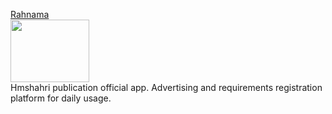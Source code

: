 [Rahnama](https://myket.ir/app/com.rahnama.app)
<br/>
<img src="https://rahnama.com/logo.svg" height="100px" width="50%"/>
<br/>
Hmshahri publication official app. Advertising and requirements registration platform for daily usage.
